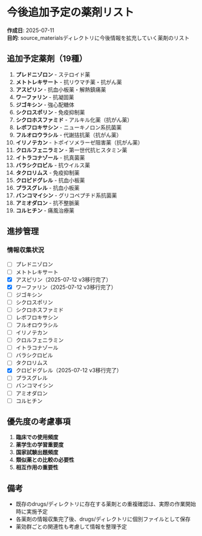 # 今後追加予定の薬剤リスト

**作成日**: 2025-07-11  
**目的**: source_materialsディレクトリに今後情報を拡充していく薬剤のリスト

## 追加予定薬剤（19種）

1. **プレドニゾロン** - ステロイド薬
2. **メトトレキサート** - 抗リウマチ薬・抗がん薬
3. **アスピリン** - 抗血小板薬・解熱鎮痛薬
4. **ワーファリン** - 抗凝固薬
5. **ジゴキシン** - 強心配糖体
6. **シクロスポリン** - 免疫抑制薬
7. **シクロホスファミド** - アルキル化薬（抗がん薬）
8. **レボフロキサシン** - ニューキノロン系抗菌薬
9. **フルオロウラシル** - 代謝拮抗薬（抗がん薬）
10. **イリノテカン** - トポイソメラーゼ阻害薬（抗がん薬）
11. **クロルフェニラミン** - 第一世代抗ヒスタミン薬
12. **イトラコナゾール** - 抗真菌薬
13. **バラシクロビル** - 抗ウイルス薬
14. **タクロリムス** - 免疫抑制薬
15. **クロピドグレル** - 抗血小板薬
16. **プラスグレル** - 抗血小板薬
17. **バンコマイシン** - グリコペプチド系抗菌薬
18. **アミオダロン** - 抗不整脈薬
19. **コルヒチン** - 痛風治療薬

## 進捗管理

### 情報収集状況
- [ ] プレドニゾロン
- [ ] メトトレキサート
- [x] アスピリン（2025-07-12 v3移行完了）
- [x] ワーファリン（2025-07-12 v3移行完了）
- [ ] ジゴキシン
- [ ] シクロスポリン
- [ ] シクロホスファミド
- [ ] レボフロキサシン
- [ ] フルオロウラシル
- [ ] イリノテカン
- [ ] クロルフェニラミン
- [ ] イトラコナゾール
- [ ] バラシクロビル
- [ ] タクロリムス
- [x] クロピドグレル（2025-07-12 v3移行完了）
- [ ] プラスグレル
- [ ] バンコマイシン
- [ ] アミオダロン
- [ ] コルヒチン

## 優先度の考慮事項

1. **臨床での使用頻度**
2. **薬学生の学習重要度**
3. **国家試験出題頻度**
4. **類似薬との比較の必要性**
5. **相互作用の重要性**

## 備考

- 既存のdrugs/ディレクトリに存在する薬剤との重複確認は、実際の作業開始時に実施予定
- 各薬剤の情報収集完了後、drugs/ディレクトリに個別ファイルとして保存
- 薬効群ごとの関連性も考慮して情報を整理予定